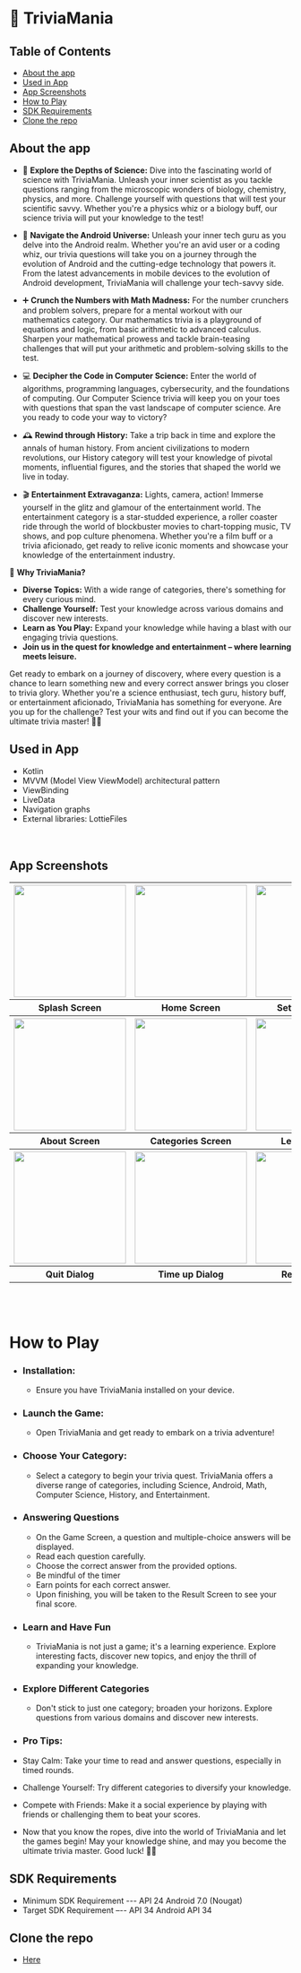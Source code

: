 # 🧠 TriviaMania

## Table of Contents
- [About the app](#about-the-app)
- [Used in App](#used-in-app)
- [App Screenshots](#app-screenshots)
- [How to Play](#how-to-play)
- [SDK Requirements](#sdk-requirements)
- [Clone the repo](#clone-the-repo)
  
## About the app

- 🧠 **Explore the Depths of Science:** Dive into the fascinating world of science with TriviaMania. Unleash your inner scientist as you tackle questions ranging from the microscopic wonders of biology, chemistry, physics, and more. Challenge yourself with questions that will test your scientific savvy. Whether you're a physics whiz or a biology buff, our science trivia will put your knowledge to the test!

- 🤖 **Navigate the Android Universe:** Unleash your inner tech guru as you delve into the Android realm. Whether you're an avid user or a coding whiz, our trivia questions will take you on a journey through the evolution of Android and the cutting-edge technology that powers it. From the latest advancements in mobile devices to the evolution of Android development, TriviaMania will challenge your tech-savvy side.

- ➕ **Crunch the Numbers with Math Madness:** For the number crunchers and problem solvers, prepare for a mental workout with our mathematics category. Our mathematics trivia is a playground of equations and logic, from basic arithmetic to advanced calculus. Sharpen your mathematical prowess and tackle brain-teasing challenges that will put your arithmetic and problem-solving skills to the test.

- 💻 **Decipher the Code in Computer Science:** Enter the world of algorithms, programming languages, cybersecurity, and the foundations of computing. Our Computer Science trivia will keep you on your toes with questions that span the vast landscape of computer science. Are you ready to code your way to victory?

- 🕰️ **Rewind through History:** Take a trip back in time and explore the annals of human history. From ancient civilizations to modern revolutions, our History category will test your knowledge of pivotal moments, influential figures, and the stories that shaped the world we live in today.

- 🎬 **Entertainment Extravaganza:** Lights, camera, action! Immerse yourself in the glitz and glamour of the entertainment world. The entertainment category is a star-studded experience, a roller coaster ride through the world of blockbuster movies to chart-topping music, TV shows, and pop culture phenomena. Whether you're a film buff or a trivia aficionado, get ready to relive iconic moments and showcase your knowledge of the entertainment industry.

🌟 **Why TriviaMania?**
- **Diverse Topics:** With a wide range of categories, there's something for every curious mind.
- **Challenge Yourself:** Test your knowledge across various domains and discover new interests.
- **Learn as You Play:** Expand your knowledge while having a blast with our engaging trivia questions.
- **Join us in the quest for knowledge and entertainment – where learning meets leisure.**

Get ready to embark on a journey of discovery, where every question is a chance to learn something new and every correct answer brings you closer to trivia glory. Whether you're a science enthusiast, tech guru, history buff, or entertainment aficionado, TriviaMania has something for everyone. Are you up for the challenge? Test your wits and find out if you can become the ultimate trivia master! 🚀✨

## Used in App

- Kotlin
- MVVM (Model View ViewModel) architectural pattern
- ViewBinding
- LiveData
- Navigation graphs
- External libraries: LottieFiles <br>
<br><br>

## App Screenshots

<table> 
<tr> 
<th> <img src= "https://github.com/Chinazablossom/TriviaMania/assets/107410128/8452a12c-0555-4da3-ae39-0d6c7591f917" width="200" ></th>
<th> <img src= "https://github.com/Chinazablossom/TriviaMania/assets/107410128/baa79b63-72d3-410a-a6f0-9c8c2c9060ce" width="200" ></th> 
<th> <img src= "https://github.com/Chinazablossom/TriviaMania/assets/107410128/984a3669-1392-4ef5-8a80-1cb65bb3e440" width="200" ></th>
<th> <img src= "https://github.com/Chinazablossom/TriviaMania/assets/107410128/5805a702-42d5-422a-9379-3d1bf8025804" width="200" ></th>
</tr>

<tr> 
<th>Splash Screen</th> 
<th>Home Screen</th> 
<th>Settings Screen</th> 
<th>How to play Screen</th> 
</tr>

<tr> 
<th><img src= "https://github.com/Chinazablossom/TriviaMania/assets/107410128/fdf48181-a036-43cb-8890-f242eea5dc59" width="200" ></th>
<th><img src= "https://github.com/Chinazablossom/TriviaMania/assets/107410128/fda2151b-c4fb-4f2d-a1c5-ef0b5e3cc81f" width="200" ></th>
<th><img src= "https://github.com/Chinazablossom/TriviaMania/assets/107410128/f582f72d-28bc-4cf6-8581-a9ac8248cff5" width="200" ></th> 
<th><img src= "https://github.com/Chinazablossom/TriviaMania/assets/107410128/108cf431-71d4-4d05-90ad-b3aefde4b861" width="200" ></th>  
</tr>  

<tr> 
<th>About Screen</th> 
<th>Categories Screen</th> 
<th>Levels Screen</th> 
<th>Game Screen</th>  
</tr>

<tr>
<th><img src= "https://github.com/Chinazablossom/TriviaMania/assets/107410128/4046a2fd-2578-46c9-bbc4-a2583a62dda2" width="200" ></th>  
<th><img src= "https://github.com/Chinazablossom/TriviaMania/assets/107410128/c906aef4-dddf-4a75-b415-fa4730c5c0f0" width="200" ></th>  
<th><img src= "https://github.com/Chinazablossom/TriviaMania/assets/107410128/4e5a710a-70f7-4541-a7f7-ddaf49b9f071" width="200" ></th>  
</tr> 

<tr> 
<th>Quit Dialog</th> 
<th>Time up Dialog</th> 
<th>Result Screen</th>
</tr> 
</table>
<br><br>

# How to Play

- ### Installation:
  - Ensure you have TriviaMania installed on your device.

- ### Launch the Game:
  - Open TriviaMania and get ready to embark on a trivia adventure!

- ### Choose Your Category:
  - Select a category to begin your trivia quest. TriviaMania offers a diverse range of categories, including Science, Android, Math, Computer Science, History, and Entertainment.
  
- ### Answering Questions
  - On the Game Screen, a question and multiple-choice answers will be displayed.
  - Read each question carefully.
  - Choose the correct answer from the provided options.
  - Be mindful of the timer
  - Earn points for each correct answer.
  - Upon finishing, you will be taken to the Result Screen to see your final score.
  
- ### Learn and Have Fun
  - TriviaMania is not just a game; it's a learning experience. Explore interesting facts, discover new topics, and enjoy the thrill of expanding your knowledge.

- ### Explore Different Categories
  - Don't stick to just one category; broaden your horizons. Explore questions from various domains and discover new interests.

- ### Pro Tips:
 - Stay Calm: Take your time to read and answer questions, especially in timed rounds.
 - Challenge Yourself: Try different categories to diversify your knowledge.
 - Compete with Friends: Make it a social experience by playing with friends or challenging them to beat your scores.
 - Now that you know the ropes, dive into the world of TriviaMania and let the games begin! May your knowledge shine, and may you become the ultimate trivia master. Good luck! 🌟🚀

## SDK Requirements

- Minimum SDK Requirement --- API 24 Android 7.0 (Nougat)
- Target SDK Requirement –-- API 34 Android API 34

## Clone the repo

- [Here](https://github.com/Chinazablossom/TriviaMania.git)



















